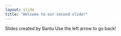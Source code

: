 ```yaml
---
layout: slide
title: "Welcome to our second slide!"
---
```

Slides created by Bantu
Use the left arrow to go back!
